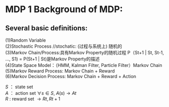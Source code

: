 # MDP 1 Background of MDP:

## Several basic definitions:

(1)Random Variable  
(2)Stochastic Process  //stochatic: (过程与系统上) 随机的  
(3)Markov Chain/Process:具有Markov Property的随机过程  P（St+1 | St, St-1, ..., S1) = P(St+1 | St)是Markov Property的描述  
(4)State Space Model：（HMM, Kalman Filter, Particle Filter）Markov Chain  
(5)Markov Reward Process: Markov Chain + Reward  
(6)Markov Decision Process: Markov Chain + Reward + Action  

*S* ： state set   
*A* ： action set $\forall s \in S$, $A(s) \longrightarrow At$  
*R* :  reward set $\longrightarrow Rt, Rt+1$
